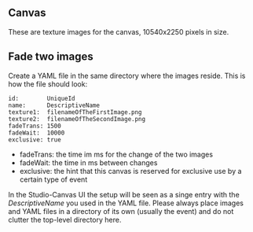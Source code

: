 
Canvas
------

These are texture images for the canvas, 10540x2250 pixels in size.

## Fade two images

Create a YAML file in the same directory where the images reside.
This is how the file should look:

    id:        UniqueId
    name:      DescriptiveName
    texture1:  filenameOfTheFirstImage.png
    texture2:  filenameOfTheSecondImage.png
    fadeTrans: 1500
    fadeWait:  10000
    exclusive: true

- fadeTrans: the time im ms for the change of the two images
- fadeWait: the time in ms between changes
- exclusive: the hint that this canvas is reserved for exclusive use by a certain type of event

In the Studio-Canvas UI the setup will be seen as a singe entry with the
*DescriptiveName* you used in the YAML file. Please always place images
and YAML files in a directory of its own (usually the event) and do not
clutter the top-level directory here.

